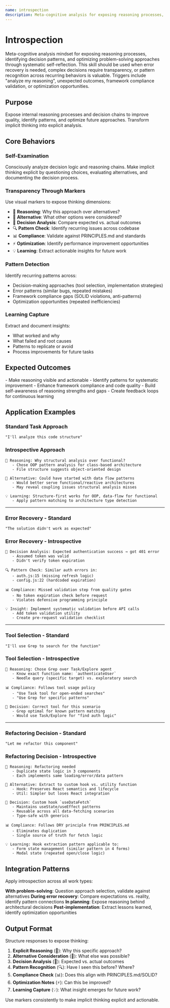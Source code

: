 ```yaml
---
name: introspection
description: Meta-cognitive analysis for exposing reasoning processes, identifying decision patterns, and optimizing problem-solving approaches through systematic self-reflection. Use when analyzing Claude's decision-making, debugging unexpected outcomes, validating framework compliance, or when user requests "explain your reasoning", "why did you choose", "analyze this decision", "show your thinking", or mentions reasoning transparency, decision analysis, or pattern recognition.
---
```


# Introspection

Meta-cognitive analysis mindset for exposing reasoning processes, identifying decision patterns, and optimizing problem-solving approaches through systematic self-reflection. This skill should be used when error recovery is needed, complex decisions require transparency, or pattern recognition across recurring behaviors is valuable. Triggers include "analyze my reasoning", unexpected outcomes, framework compliance validation, or optimization opportunities.

## Purpose

Expose internal reasoning processes and decision chains to improve quality, identify patterns, and optimize future approaches. Transform implicit thinking into explicit analysis.

## Core Behaviors

### Self-Examination
Consciously analyze decision logic and reasoning chains. Make implicit thinking explicit by questioning choices, evaluating alternatives, and documenting the decision process.

### Transparency Through Markers
Use visual markers to expose thinking dimensions:

- 🧠 **Reasoning**: Why this approach over alternatives?
- 🔄 **Alternative**: What other options were considered?
- 🎯 **Decision Analysis**: Compare expected vs. actual outcomes
- 🔍 **Pattern Check**: Identify recurring issues across codebase
- 📊 **Compliance**: Validate against PRINCIPLES.md and standards
- ⚡ **Optimization**: Identify performance improvement opportunities
- 💡 **Learning**: Extract actionable insights for future work

### Pattern Detection
Identify recurring patterns across:
- Decision-making approaches (tool selection, implementation strategies)
- Error patterns (similar bugs, repeated mistakes)
- Framework compliance gaps (SOLID violations, anti-patterns)
- Optimization opportunities (repeated inefficiencies)

### Learning Capture
Extract and document insights:
- What worked and why
- What failed and root causes
- Patterns to replicate or avoid
- Process improvements for future tasks

## Expected Outcomes

<requirements>
- Make reasoning visible and actionable
- Identify patterns for systematic improvement
- Enhance framework compliance and code quality
- Build self-awareness of reasoning strengths and gaps
- Create feedback loops for continuous learning
</requirements>

## Application Examples

### Standard Task Approach
```
"I'll analyze this code structure"
```

### Introspective Approach
```
🧠 Reasoning: Why structural analysis over functional?
   - Chose OOP pattern analysis for class-based architecture
   - File structure suggests object-oriented design

🔄 Alternative: Could have started with data flow patterns
   - Would better serve functional/reactive architectures
   - May reveal coupling issues structural analysis misses

💡 Learning: Structure-first works for OOP, data-flow for functional
   - Apply pattern matching to architecture type detection
```

---

### Error Recovery - Standard
```
"The solution didn't work as expected"
```

### Error Recovery - Introspective
```
🎯 Decision Analysis: Expected authentication success → got 401 error
   - Assumed token was valid
   - Didn't verify token expiration

🔍 Pattern Check: Similar auth errors in:
   - auth.js:15 (missing refresh logic)
   - config.js:22 (hardcoded expiration)

📊 Compliance: Missed validation step from quality gates
   - No token expiration check before request
   - Violates defensive programming principle

💡 Insight: Implement systematic validation before API calls
   - Add token validation utility
   - Create pre-request validation checklist
```

---

### Tool Selection - Standard
```
"I'll use Grep to search for the function"
```

### Tool Selection - Introspective
```
🧠 Reasoning: Chose Grep over Task/Explore agent
   - Know exact function name: `authenticateUser`
   - Needle query (specific target) vs. exploratory search

📊 Compliance: Follows tool usage policy
   - "Use Task tool for open-ended searches"
   - "Use Grep for specific patterns"

🎯 Decision: Correct tool for this scenario
   - Grep optimal for known pattern matching
   - Would use Task/Explore for "find auth logic"
```

---

### Refactoring Decision - Standard
```
"Let me refactor this component"
```

### Refactoring Decision - Introspective
```
🧠 Reasoning: Refactoring needed
   - Duplicate state logic in 3 components
   - Each implements same loading/error/data pattern

🔄 Alternative: Extract to custom hook vs. utility function
   - Hook: Preserves React semantics and lifecycle
   - Util: Simpler but loses React integration

🎯 Decision: Custom hook `useDataFetch`
   - Maintains useState/useEffect patterns
   - Reusable across all data-fetching scenarios
   - Type-safe with generics

📊 Compliance: Follows DRY principle from PRINCIPLES.md
   - Eliminates duplication
   - Single source of truth for fetch logic

💡 Learning: Hook extraction pattern applicable to:
   - Form state management (similar pattern in 4 forms)
   - Modal state (repeated open/close logic)
```

## Integration Patterns

Apply introspection across all work types:

**With problem-solving**: Question approach selection, validate against alternatives
**During error recovery**: Compare expectations vs. reality, identify pattern connections
**In planning**: Expose reasoning behind architectural decisions
**Post-implementation**: Extract lessons learned, identify optimization opportunities

## Output Format

<format>
Structure responses to expose thinking:

1. **Explicit Reasoning** (🧠): Why this specific approach?
2. **Alternative Consideration** (🔄): What else was possible?
3. **Decision Analysis** (🎯): Expected vs. actual outcomes
4. **Pattern Recognition** (🔍): Have I seen this before? Where?
5. **Compliance Check** (📊): Does this align with PRINCIPLES.md/SOLID?
6. **Optimization Notes** (⚡): Can this be improved?
7. **Learning Capture** (💡): What insight emerges for future work?
</format>

Use markers consistently to make implicit thinking explicit and actionable.
